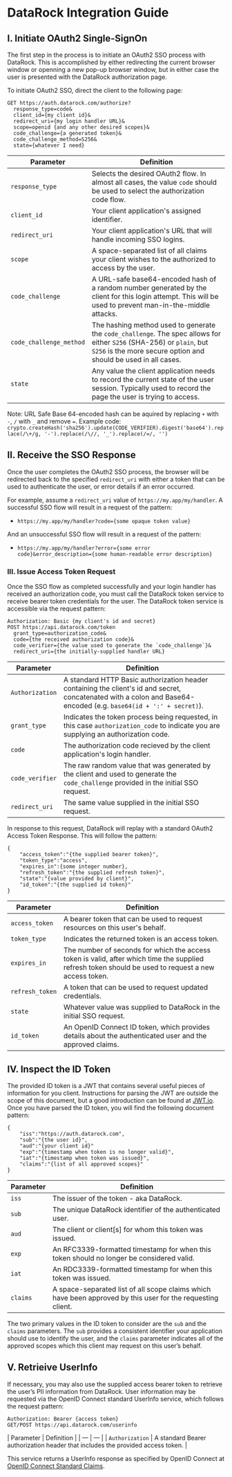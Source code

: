 
# DataRock Integration Guide

## I. Initiate OAuth2 Single-SignOn
The first step in the process is to initiate an OAuth2 SSO process with DataRock.  This is accomplished by either redirecting the current browser window or openning a new pop-up browser window, but in either case the user is presented with the DataRock authorization page.

To initiate OAuth2 SSO, direct the client to the following page:
```
GET https://auth.datarock.com/authorize?
  response_type=code&
  client_id={my client id}&
  redirect_uri={my login handler URL}&
  scope=openid {and any other desired scopes}&
  code_challenge={a generated token}&
  code_challenge_method=S256&
  state={whatever I need}
```
| Parameter | Definition |
|--|--|
| `response_type` | Selects the desired OAuth2 flow.  In almost all cases, the value `code` should be used to select the authorization code flow. |
| `client_id` | Your client application's assigned identifier. |
| `redirect_uri` | Your client application's URL that will handle incoming SSO logins. |
| `scope` | A space-separated list of all claims your client wishes to the authorized to access by the user. |
| `code_challenge` | A URL-safe base64-encoded hash of a random number generated by the client for this login attempt.  This will be used to prevent man-in-the-middle attacks. |
| `code_challenge_method` | The hashing method used to generate the `code_challenge`.  The spec allows for either `S256` (SHA-256) or `plain`, but `S256` is the more secure option and should be used in all cases. |
| `state` | Any value the client application needs to record the current state of the user session.  Typically used to record the page the user is trying to access. |

Note: URL Safe Base 64-encoded hash can be aquired by replacing `+` with `-`, `/` with `_` and remove `=`.
Example code: `crypto.createHash('sha256').update(CODE_VERIFIER).digest('base64').replace(/\+/g, '-').replace(/\//, '_').replace(/=/, '')` 

## II. Receive the SSO Response
Once the user completes the OAuth2 SSO process, the browser will be redirected back to the specified `redirect_uri` with either a token that can be used to authenticate the user, or error details if an error occurred.

For example, assume a `redirect_uri` value of `https://my.app/my/handler`.  A successful SSO flow will result in a request of the pattern:

* `https://my.app/my/handler?code={some opaque token value}`

And an unsuccessful SSO flow will result in a request of the pattern:

* `https://my.app/my/handler?error={some error code}&error_description={some human-readable error description}`

### III. Issue Access Token Request
Once the SSO flow as completed successfully and your login handler has received an authorization code, you must call the DataRock token service to receive bearer token credentials for the user.  The DataRock token service is accessible via the request pattern:

```
Authorization: Basic {my client's id and secret}
POST https://api.datarock.com/token
  grant_type=authorization_code&
  code={the received authorization code}&
  code_verifier={the value used to generate the `code_challenge`}&
  redirect_uri={the initially-supplied handler URL}
```
| Parameter | Definition |
|--|--|
| `Authorization` | A standard HTTP Basic authorization header containing the client's id and secret, concatenated with a colon and Base64-encoded (e.g. `base64(id + ':' + secret)`). |
| `grant_type` | Indicates the token process being requested, in this case `authorization_code` to indicate you are supplying an authorization code. |
| `code` | The authorization code recieved by the client application's login handler. |
| `code_verifier` | The raw random value that was generated by the client and used to generate the `code_challenge` provided in the initial SSO request. |
| `redirect_uri` | The same value supplied in the initial SSO request. |

In response to this request, DataRock will replay with a standard OAuth2 Access Token Response.  This will follow the pattern:

```
{
	"access_token":"{the supplied bearer token}",
	"token_type":"access",
	"expires_in":{some integer number},
	"refresh_token":"{the supplied refresh token}",
	"state":"{value provided by client}",
	"id_token":"{the supplied id token}"
}
```
| Parameter | Definition |
| -- | -- |
| `access_token` | A bearer token that can be used to request resources on this user's behalf. |
| `token_type` | Indicates the returned token is an access token. |
| `expires_in` | The number of seconds for which the access token is valid, after which time the supplied refresh token should be used to request a new access token. |
| `refresh_token` | A token that can be used to request updated credentials. |
| `state` | Whatever value was supplied to DataRock in the initial SSO request. |
| `id_token` | An OpenID Connect ID token, which provides details about the authenticated user and the approved claims. |

## IV. Inspect the ID Token
The provided ID token is a JWT that contains several useful pieces of information for you client.  Instructions for parsing the JWT are outside the scope of this document, but a good introduction can be found at [JWT.io](https://jwt.io/).  Once you have parsed the ID token, you will find the following document pattern:

```
{
	"iss":"https://auth.datarock.com",
	"sub":"{the user id}",
	"aud":"{your client id}"
	"exp":"{timestamp when token is no longer valid}",
	"iat":"{timestamp when token was issued}",
	"claims":"{list of all approved scopes}"
}
```

| Parameter | Definition |
| -- | -- |
| `iss` | The issuer of the token - aka DataRock. |
| `sub` | The unique DataRock identifier of the authenticated user. |
| `aud` | The client or client[s] for whom this token was issued. |
| `exp` | An RFC3339-formatted timestamp for when this token should no longer be considered valid. |
| `iat` | An RDC3339-formatted timestamp for when this token was issued. |
| `claims` | A space-separated list of all scope claims which have been approved by this user for the requesting client. |

The two primary values in the ID token to consider are the `sub` and the `claims` parameters.  The `sub` provides a consistent identifier your application should use to identify the user, and the `claims` parameter indicates all of the approved scopes which this client may request on this user’s behalf.

## V. Retrieive UserInfo
If necessary, you may also use the supplied access bearer token to retrieve the user’s PII information from DataRock.  User information may be requested via the OpenID Connect standard UserInfo service, which follows the request pattern:

```
Authorization: Bearer {access token}
GET/POST https://api.datarock.com/userinfo
```

| Parameter | Definition |
| — | — |
| `Authorization` | A standard Bearer authorization header that includes the provided access token. |

This service returns a UserInfo response as specified by OpenID Connect at [OpenID Connect Standard Claims](https://openid.net/specs/openid-connect-core-1_0.html#StandardClaims).
